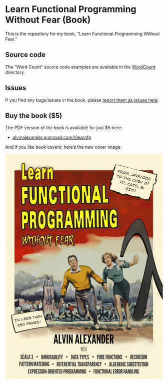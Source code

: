 # Learn Functional Programming Without Fear (Book)

This is the repository for my book, “Learn Functional Programming Without Fear.”


## Source code

The “Word Count” source code examples are available in the [WordCount](./WordCount) directory.


## Issues

If you find any bugs/issues in the book, please [report them as issues here](https://github.com/alvinj/LearnFunctionalProgrammingBook/issues).


## Buy the book ($5)

The PDF version of the book is available for just $5 here:

- [alvinalexander.gumroad.com/l/learnfp](https://alvinalexander.gumroad.com/l/learnfp)

And if you like book covers, here’s the new cover image:

![Learn Functional Programming Without Fear](./Learn-Functional-Programming-Without-Fear-book.jpg)


